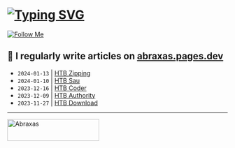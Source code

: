 # [![Typing SVG](https://readme-typing-svg.herokuapp.com?font=Fira+Code&size=30&duration=4000&pause=1000&width=520&lines=Hi+there%2C+I+am+Abraxas+%F0%9F%91%8B)](https://git.io/typing-svg)

[![Follow Me](https://img.shields.io/github/followers/AbraXa5?label=Follow&style=social)](https://github.com/AbraXa5)

<!--
Here are some ideas to get you started:

- 🔭 I’m currently working on ...
- 🌱 I’m currently learning ...
- 👯 I’m looking to collaborate on ...
- 🤔 I’m looking for help with ...
- 💬 Ask me about ...
- 📫 How to reach me: ...
- 😄 Pronouns: ...
- ⚡ Fun fact: ...
-->

## 📝 I regularly write articles on [abraxas.pages.dev](https://abraxas.pages.dev/)

<!-- BLOG-POST-LIST:START -->
- `2024-01-13` | [HTB Zipping](https://de5c5255.abraxas.pages.dev/blog/htb-zipping/)  
- `2024-01-10` | [HTB Sau](https://de5c5255.abraxas.pages.dev/blog/htb-sau/)  
- `2023-12-16` | [HTB Coder](https://de5c5255.abraxas.pages.dev/blog/htb-coder/)  
- `2023-12-09` | [HTB Authority](https://de5c5255.abraxas.pages.dev/blog/htb-authority/)  
- `2023-11-27` | [HTB Download](https://de5c5255.abraxas.pages.dev/blog/htb-download/)  

<!-- BLOG-POST-LIST:END -->

---

<p><a href="https://www.buymeacoffee.com/abr4xa5"> <img align="left" src="https://cdn.buymeacoffee.com/buttons/v2/default-yellow.png" height="50" width="210" alt="Abraxas" /></a></p><br><br
